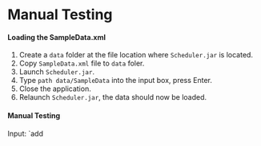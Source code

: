 # Manual Testing

#### Loading the SampleData.xml
1. Create a `data` folder at the file location where `Scheduler.jar` is located.
2. Copy `SampleData.xml` file to `data` foler.
3. Launch `Scheduler.jar`.
4. Type `path data/SampleData` into the input box, press Enter.
5. Close the application.
6. Relaunch `Scheduler.jar`, the data should now be loaded.<br>

#### Manual Testing
Input: `add 


